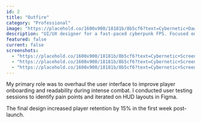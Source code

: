 ```yaml
---
id: 2
title: "Outfire"
category: "Professional"
image: "https://placehold.co/1600x900/18181b/8b5cf6?text=Cybernetic+Dawn"
description: "UI/UX designer for a fast-paced cyberpunk FPS. Focused on creating an intuitive and stylish user interface."
featured: false
current: false
screenshots:
  - "https://placehold.co/1600x900/18181b/8b5cf6?text=Cybernetic+Screenshot+1"
  - "https://placehold.co/1600x900/18181b/8b5cf6?text=Cybernetic+Screenshot+2"
  - "https://placehold.co/1600x900/18181b/8b5cf6?text=Cybernetic+Screenshot+3"
---
```


My primary role was to overhaul the user interface to improve player onboarding and readability during intense combat. I conducted user testing sessions to identify pain points and iterated on HUD layouts in Figma.

The final design increased player retention by 15% in the first week post-launch.